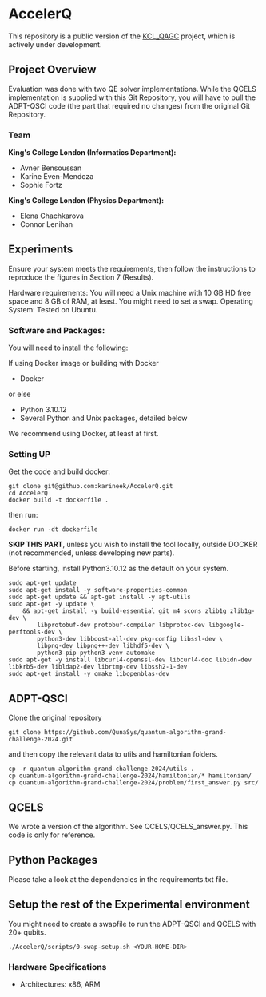 # AccelerQ

This repository is a public version of the [KCL_QAGC](https://github.com/Connorpl/KCL_QAGC) project, which is actively under development.

## Project Overview

Evaluation was done with two QE solver implementations. While the QCELS implementation is supplied with this Git Repository, you will have to pull the ADPT-QSCI code (the part that required no changes) from the original Git Repository.

### Team

**King's College London (Informatics Department):**

- Avner Bensoussan
- Karine Even-Mendoza
- Sophie Fortz

**King's College London (Physics Department):**

- Elena Chachkarova
- Connor Lenihan

## Experiments

Ensure your system meets the requirements, then follow the instructions to reproduce the figures in Section 7 (Results).

Hardware requirements: You will need a Unix machine with 10 GB HD free space and 8 GB of RAM, at least. You might need to set a swap. Operating System: Tested on Ubuntu.

### Software and Packages:

You will need to install the following:

If using Docker image or building with Docker
- Docker

or else
- Python 3.10.12
- Several Python and Unix packages, detailed below

We recommend using Docker, at least at first.

### Setting UP

Get the code and build docker:
```
git clone git@github.com:karineek/AccelerQ.git
cd AccelerQ
docker build -t dockerfile .
```
then run:
```
docker run -dt dockerfile
```

**SKIP THIS PART**, unless you wish to install the tool locally, outside DOCKER (not recommended, unless developing new parts).

Before starting, install Python3.10.12 as the default on your system.
```
sudo apt-get update
sudo apt-get install -y software-properties-common
sudo apt-get update && apt-get install -y apt-utils
sudo apt-get -y update \
    && apt-get install -y build-essential git m4 scons zlib1g zlib1g-dev \
        libprotobuf-dev protobuf-compiler libprotoc-dev libgoogle-perftools-dev \
        python3-dev libboost-all-dev pkg-config libssl-dev \
        libpng-dev libpng++-dev libhdf5-dev \
        python3-pip python3-venv automake
sudo apt-get -y install libcurl4-openssl-dev libcurl4-doc libidn-dev libkrb5-dev libldap2-dev librtmp-dev libssh2-1-dev
sudo apt-get install -y cmake libopenblas-dev
```

## ADPT-QSCI

Clone the original repository
```
git clone https://github.com/QunaSys/quantum-algorithm-grand-challenge-2024.git
```
and then copy the relevant data to utils and hamiltonian folders.

```
cp -r quantum-algorithm-grand-challenge-2024/utils .
cp quantum-algorithm-grand-challenge-2024/hamiltonian/* hamiltonian/
cp quantum-algorithm-grand-challenge-2024/problem/first_answer.py src/
```

## QCELS

We wrote a version of the algorithm. See QCELS/QCELS_answer.py. This code is only for reference.

## Python Packages

Please take a look at the dependencies in the requirements.txt file.

## Setup the rest of the Experimental environment

You might need to create a swapfile to run the ADPT-QSCI and QCELS with 20+ qubits.
```
./AccelerQ/scripts/0-swap-setup.sh <YOUR-HOME-DIR>
```

### Hardware Specifications

- Architectures: x86, ARM

